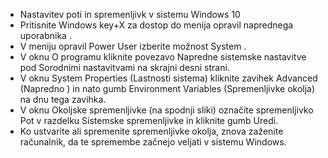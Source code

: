 - Nastavitev poti in spremenljivk v sistemu Windows 10
- Pritisnite Windows key+X za dostop do menija opravil naprednega uporabnika .
- V meniju opravil Power User izberite možnost System .
- V oknu O programu kliknite povezavo Napredne sistemske nastavitve pod Sorodnimi nastavitvami na skrajni desni strani.
- V oknu System Properties (Lastnosti sistema) kliknite zavihek Advanced (Napredno ) in nato gumb Environment Variables (Spremenljivke okolja) na dnu tega zavihka.
- V oknu Okoljske spremenljivke (na spodnji sliki) označite spremenljivko Pot v razdelku Sistemske spremenljivke in kliknite gumb Uredi.
- Ko ustvarite ali spremenite spremenljivke okolja, znova zaženite računalnik, da te spremembe začnejo veljati v sistemu Windows.
